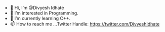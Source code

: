 - 👋 Hi, I’m @Divyesh Idhate
- 👀 I’m interested in Programming.
- 🌱 I’m currently learning C++.
- 📫 How to reach me ...Twitter Handle:  https://twitter.com/DivyeshIdhate

